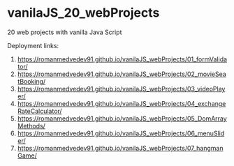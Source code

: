 # vanilaJS_20_webProjects
20 web projects with vanilla Java Script

Deployment links:
1. https://romanmedvedev91.github.io/vanilaJS_webProjects/01_formValidator/
2. https://romanmedvedev91.github.io/vanilaJS_webProjects/02_movieSeatBooking/
3. https://romanmedvedev91.github.io/vanilaJS_webProjects/03_videoPlayer/
4. https://romanmedvedev91.github.io/vanilaJS_webProjects/04_exchangeRateCalculator/
5. https://romanmedvedev91.github.io/vanilaJS_webProjects/05_DomArrayMethods/
6. https://romanmedvedev91.github.io/vanilaJS_webProjects/06_menuSlider/
7. https://romanmedvedev91.github.io/vanilaJS_webProjects/07_hangmanGame/
